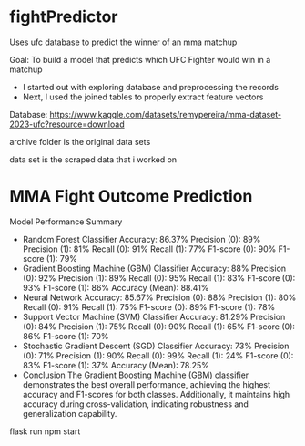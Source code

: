# fightPredictor
Uses ufc database to predict the winner of an mma matchup

Goal: To build a model that predicts which UFC Fighter would win in a matchup

- I started out with exploring database and preprocessing the records
- Next, I used the joined tables to properly extract feature vectors

Database: https://www.kaggle.com/datasets/remypereira/mma-dataset-2023-ufc?resource=download

archive folder is the original data sets

data set is the scraped data that i worked on


# MMA Fight Outcome Prediction
Model Performance Summary
- Random Forest Classifier
Accuracy: 86.37%
Precision (0): 89%
Precision (1): 81%
Recall (0): 91%
Recall (1): 77%
F1-score (0): 90%
F1-score (1): 79%
- Gradient Boosting Machine (GBM) Classifier
Accuracy: 88%
Precision (0): 92%
Precision (1): 89%
Recall (0): 95%
Recall (1): 83%
F1-score (0): 93%
F1-score (1): 86%
Accuracy (Mean): 88.41%
- Neural Network
Accuracy: 85.67%
Precision (0): 88%
Precision (1): 80%
Recall (0): 91%
Recall (1): 75%
F1-score (0): 89%
F1-score (1): 78%
- Support Vector Machine (SVM) Classifier
Accuracy: 81.29%
Precision (0): 84%
Precision (1): 75%
Recall (0): 90%
Recall (1): 65%
F1-score (0): 86%
F1-score (1): 70%
- Stochastic Gradient Descent (SGD) Classifier
Accuracy: 73%
Precision (0): 71%
Precision (1): 90%
Recall (0): 99%
Recall (1): 24%
F1-score (0): 83%
F1-score (1): 37%
Accuracy (Mean): 78.25%
- Conclusion
The Gradient Boosting Machine (GBM) classifier demonstrates the best overall performance, achieving the highest accuracy and F1-scores for both classes. Additionally, it maintains high accuracy during cross-validation, indicating robustness and generalization capability.




flask run
npm start